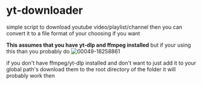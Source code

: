 # yt-downloader
simple script to download youtube video/playlist/channel then you can convert it to a file format of your choosing if you want

**This assumes that you have yt-dlp and ffmpeg installed** but if your using this than you probably do
![00049-18258861](https://github.com/BisucitKrueger/yt-downloader/assets/98472229/a46dbe01-1100-41d7-abad-ed8efe293864)




if you don't have ffmpeg/yt-dlp installed and don't want to just add it to your global path's download them to the root directory of the folder it will probably work then
